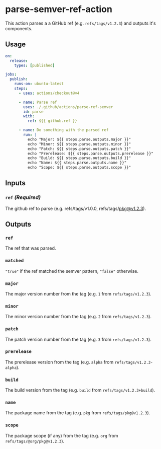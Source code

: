 # parse-semver-ref-action

This action parses a a GitHub ref (e.g. `refs/tags/v1.2.3`) and outputs it's components.

## Usage

```yaml
on:
  release:
    types: [published]

jobs:
  publish:
    runs-on: ubuntu-latest
    steps:
      - uses: actions/checkout@v4

      - name: Parse ref
        uses: ./.github/actions/parse-ref-semver
        id: parse
        with:
          ref: ${{ github.ref }}

      - name: Do something with the parsed ref
        run: |
          echo "Major: ${{ steps.parse.outputs.major }}"
          echo "Minor: ${{ steps.parse.outputs.minor }}"
          echo "Patch: ${{ steps.parse.outputs.patch }}"
          echo "Prerelease: ${{ steps.parse.outputs.prerelease }}"
          echo "Build: ${{ steps.parse.outputs.build }}"
          echo "Name: ${{ steps.parse.outputs.name }}"
          echo "Scope: ${{ steps.parse.outputs.scope }}"
```

## Inputs

### `ref` _(Required)_

The github ref to parse (e.g. refs/tags/v1.0.0, refs/tags/pkg@v1.2.3).

## Outputs

### `ref`

The ref that was parsed.

### `matched`

`"true"` if the ref matched the semver pattern, `"false"` otherwise.

### `major`

The major version number from the tag (e.g. `1` from `refs/tags/v1.2.3`).

### `minor`

The minor version number from the tag (e.g. `2` from `refs/tags/v1.2.3`).

### `patch`

The patch version number from the tag (e.g. `3` from `refs/tags/v1.2.3`).

### `prerelease`

The prerelease version from the tag (e.g. `alpha` from `refs/tags/v1.2.3-alpha`).

### `build`

The build version from the tag (e.g. `build` from `refs/tags/v1.2.3+build`).

### `name`

The package name from the tag (e.g. `pkg` from `refs/tags/pkg@v1.2.3`).

### `scope`

The package scope (if any) from the tag (e.g. `org` from `refs/tags/@org/pkg@v1.2.3`).
